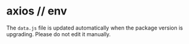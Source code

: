 # axios // env

The `data.js` file is updated automatically when the package version is upgrading. Please do not edit it manually.